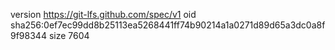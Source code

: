 version https://git-lfs.github.com/spec/v1
oid sha256:0ef7ec99dd8b25113ea5268441ff74b90214a1a0271d89d65a3dc0a8f9f98344
size 7604
